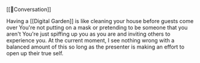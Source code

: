 [[🌳Conversation]]

Having a [[Digital Garden]] is like cleaning your house before guests come over You're not putting on a mask or pretending to be someone that you aren't You're just spiffing up you as you are and inviting others to experience you. At the current moment, I see nothing wrong with a balanced amount of this so long as the presenter is making an effort to open up their true self.